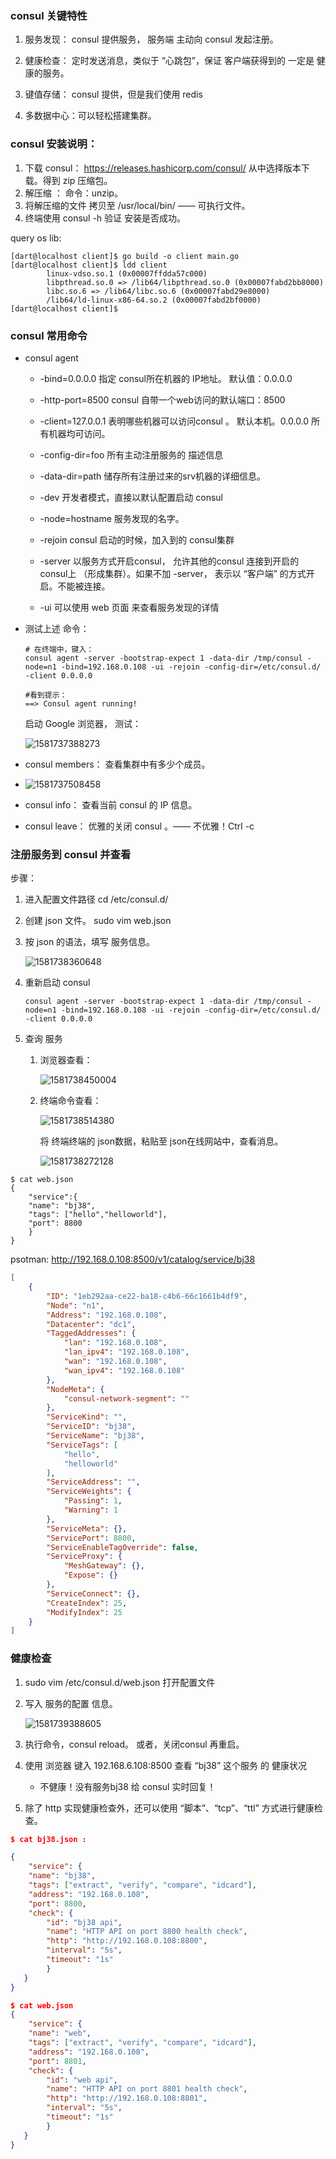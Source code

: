 ### consul 关键特性

1. 服务发现： consul 提供服务， 服务端 主动向 consul 发起注册。

2. 健康检查： 定时发送消息，类似于 “心跳包”，保证 客户端获得到的 一定是 健康的服务。

3. 键值存储： consul 提供，但是我们使用 redis

4. 多数据中心：可以轻松搭建集群。

    

### consul 安装说明：

1. 下载 consul： https://releases.hashicorp.com/consul/   从中选择版本下载。得到 zip 压缩包。
2. 解压缩 ：  命令：unzip。
3. 将解压缩的文件 拷贝至 /usr/local/bin/  —— 可执行文件。
4. 终端使用 consul -h 验证 安装是否成功。





query os lib:

```shell
[dart@localhost client]$ go build -o client main.go 
[dart@localhost client]$ ldd client 
        linux-vdso.so.1 (0x00007ffdda57c000)
        libpthread.so.0 => /lib64/libpthread.so.0 (0x00007fabd2bb8000)
        libc.so.6 => /lib64/libc.so.6 (0x00007fabd29e8000)
        /lib64/ld-linux-x86-64.so.2 (0x00007fabd2bf0000)
[dart@localhost client]$ 
```



### consul 常用命令

- consul agent

  - -bind=0.0.0.0 		指定 consul所在机器的 IP地址。 默认值：0.0.0.0

  - -http-port=8500    consul 自带一个web访问的默认端口：8500

  - -client=127.0.0.1   表明哪些机器可以访问consul 。 默认本机。0.0.0.0 所有机器均可访问。

  - -config-dir=foo      所有主动注册服务的 描述信息

  - -data-dir=path       储存所有注册过来的srv机器的详细信息。

  - -dev                         开发者模式，直接以默认配置启动 consul

  - -node=hostname  服务发现的名字。

  - -rejoin                     consul 启动的时候，加入到的 consul集群

  - -server                    以服务方式开启consul， 允许其他的consul 连接到开启的 consul上 （形成集群）。如果不加 -server， 表示以 “客户端” 的方式开启。不能被连接。

  - -ui 		                  可以使用 web 页面 来查看服务发现的详情

- 测试上述 命令：

  ```shell
  # 在终端中，键入：
  consul agent -server -bootstrap-expect 1 -data-dir /tmp/consul -node=n1 -bind=192.168.0.108 -ui -rejoin -config-dir=/etc/consul.d/ -client 0.0.0.0
  
  #看到提示：
  ==> Consul agent running!
  ```

  启动 Google 浏览器， 测试：

  

  ![1581737388273](/home/dart/DoThinking/GoSpace/Summary/micro_1/02_micro_consul/day2/01.consul.assets/1581737388273.png)

- consul members： 查看集群中有多少个成员。

- ![1581737508458](/home/dart/DoThinking/GoSpace/Summary/micro_1/02_micro_consul/day2/01.consul.assets/1581737508458.png)



- consul info： 查看当前 consul 的 IP 信息。
- consul leave： 优雅的关闭 consul 。—— 不优雅！Ctrl -c 



### 注册服务到 consul 并查看

步骤：

1. 进入配置文件路径 cd  /etc/consul.d/

2. 创建 json 文件。 sudo vim web.json

3. 按 json 的语法，填写 服务信息。

   ![1581738360648](/home/dart/DoThinking/GoSpace/Summary/micro_1/02_micro_consul/day2/01.consul.assets/1581738360648.png)

4. 重新启动 consul 

   ```shell
   consul agent -server -bootstrap-expect 1 -data-dir /tmp/consul -node=n1 -bind=192.168.0.108 -ui -rejoin -config-dir=/etc/consul.d/ -client 0.0.0.0
   ```

5. 查询 服务

   1. 浏览器查看：

      ![1581738450004](/home/dart/DoThinking/GoSpace/Summary/micro_1/02_micro_consul/day2/01.consul.assets/1581738450004.png)

   2. 终端命令查看：

      ![1581738514380](/home/dart/DoThinking/GoSpace/Summary/micro_1/02_micro_consul/day2/01.consul.assets/1581738514380.png)

      将 终端终端的 json数据，粘贴至 json在线网站中，查看消息。

      ![1581738272128](/home/dart/DoThinking/GoSpace/Summary/micro_1/02_micro_consul/day2/01.consul.assets/1581738272128.png)





```shell
$ cat web.json 
{
    "service":{
	"name": "bj38",
	"tags": ["hello","helloworld"],
	"port": 8800
    }
}
```

psotman: http://192.168.0.108:8500/v1/catalog/service/bj38

```json
[
    {
        "ID": "1eb292aa-ce22-ba18-c4b6-66c1661b4df9",
        "Node": "n1",
        "Address": "192.168.0.108",
        "Datacenter": "dc1",
        "TaggedAddresses": {
            "lan": "192.168.0.108",
            "lan_ipv4": "192.168.0.108",
            "wan": "192.168.0.108",
            "wan_ipv4": "192.168.0.108"
        },
        "NodeMeta": {
            "consul-network-segment": ""
        },
        "ServiceKind": "",
        "ServiceID": "bj38",
        "ServiceName": "bj38",
        "ServiceTags": [
            "hello",
            "helloworld"
        ],
        "ServiceAddress": "",
        "ServiceWeights": {
            "Passing": 1,
            "Warning": 1
        },
        "ServiceMeta": {},
        "ServicePort": 8800,
        "ServiceEnableTagOverride": false,
        "ServiceProxy": {
            "MeshGateway": {},
            "Expose": {}
        },
        "ServiceConnect": {},
        "CreateIndex": 25,
        "ModifyIndex": 25
    }
]
```



### 健康检查

1. sudo vim /etc/consul.d/web.json  打开配置文件

2. 写入 服务的配置 信息。

   ![1581739388605](/home/dart/DoThinking/GoSpace/Summary/micro_1/02_micro_consul/day2/01.consul.assets/1581739388605.png)

3. 执行命令，consul reload。 或者，关闭consul 再重启。

4. 使用 浏览器 键入 192.168.6.108:8500 查看 “bj38” 这个服务 的 健康状况

   - 不健康！没有服务bj38 给 consul 实时回复！

5. 除了 http 实现健康检查外，还可以使用 “脚本”、“tcp”、“ttl” 方式进行健康检查。



```json
$ cat bj38.json :

{
	"service": {
    "name": "bj38",
    "tags": ["extract", "verify", "compare", "idcard"],
    "address": "192.168.0.108",
    "port": 8800,
    "check": {
        "id": "bj38 api",
        "name": "HTTP API on port 8800 health check",
        "http": "http://192.168.0.108:8800",
        "interval": "5s",
        "timeout": "1s"
        }
   }
}
```



```json
$ cat web.json 
{
	"service": {
    "name": "web",
    "tags": ["extract", "verify", "compare", "idcard"],
    "address": "192.168.0.108",
    "port": 8801,
    "check": {
        "id": "web api",
        "name": "HTTP API on port 8801 health check",
        "http": "http://192.168.0.108:8801",
        "interval": "5s",
        "timeout": "1s"
        }
   }
}
```



## 